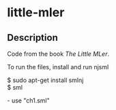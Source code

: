 # little-mler
## Description
Code from the book *The Little MLer*.

To run the files, install and run njsml

$ sudo apt-get install smlnj  
$ sml  

\- use "ch1.sml"
